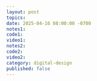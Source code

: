 ```yaml
---
layout: post
topics: 
date: 2025-04-16 08:00:00 -0700
notes1: 
code1: 
video1: 
notes2: 
code2: 
video2: 
category: digital-design
published: false
---
```

